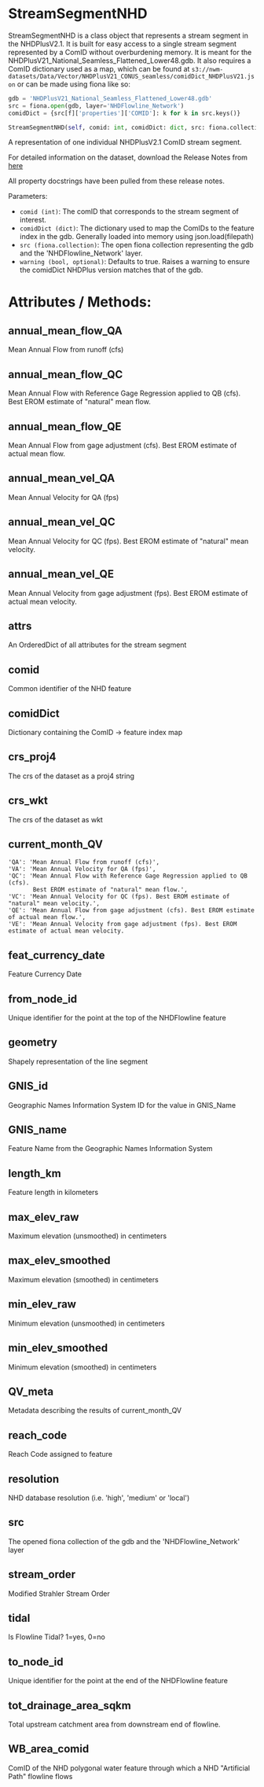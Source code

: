 # StreamSegmentNHD

StreamSegmentNHD is a class object that represents a stream segment
in the NHDPlusV2.1. It is built for easy access to a single stream
segment represented by a ComID without overburdening memory. It is
meant for the NHDPlusV21_National_Seamless_Flattened_Lower48.gdb. It
also requires a ComID dictionary used as a map, which can be found at
`s3://nwm-datasets/Data/Vector/NHDPlusV21_CONUS_seamless/comidDict_NHDPlusV21.json`
or can be made using fiona like so:
```python
gdb = 'NHDPlusV21_National_Seamless_Flattened_Lower48.gdb'
src = fiona.open(gdb, layer='NHDFlowline_Network')
comidDict = {src[f]['properties']['COMID']: k for k in src.keys()}
```

```python
StreamSegmentNHD(self, comid: int, comidDict: dict, src: fiona.collection, warning: bool = True)
```
A representation of one individual NHDPlusV2.1 ComID stream segment.

For detailed information on the dataset, download the Release Notes from [here](http://www.horizon-systems.com/NHDPlusData/NHDPlusV21/Data/NationalData/0Release_Notes_NationalData_Seamless_GeoDatabase.pdf)

All property docstrings have been pulled from these release notes.

Parameters:

 - `comid (int)`: The comID that corresponds to the stream segment of interest.
 - `comidDict (dict)`: The dictionary used to map the ComIDs to the feature index in
                  the gdb. Generally loaded into memory using json.load(filepath)
 - `src (fiona.collection)`: The open fiona collection representing the gdb and the
                        'NHDFlowline_Network' layer.
 - `warning (bool, optional)`: Defaults to true. Raises a warning to ensure the comidDict
                          NHDPlus version matches that of the gdb.

# Attributes / Methods:
## annual_mean_flow_QA
Mean Annual Flow from runoff (cfs)
## annual_mean_flow_QC
Mean Annual Flow with Reference Gage Regression applied to QB (cfs). Best EROM estimate of "natural" mean flow.
## annual_mean_flow_QE
Mean Annual Flow from gage adjustment (cfs). Best EROM estimate of actual mean flow.
## annual_mean_vel_QA
Mean Annual Velocity for QA (fps)
## annual_mean_vel_QC
Mean Annual Velocity for QC (fps). Best EROM estimate of "natural" mean velocity.
## annual_mean_vel_QE
Mean Annual Velocity from gage adjustment (fps). Best EROM estimate of actual mean velocity.
## attrs
An OrderedDict of all attributes for the stream segment
## comid
Common identifier of the NHD feature
## comidDict
Dictionary containing the ComID -> feature index map
## crs_proj4
The crs of the dataset as a proj4 string
## crs_wkt
The crs of the dataset as wkt
## current_month_QV

    'QA': 'Mean Annual Flow from runoff (cfs)',
    'VA': 'Mean Annual Velocity for QA (fps)',
    'QC': 'Mean Annual Flow with Reference Gage Regression applied to QB (cfs). 
           Best EROM estimate of "natural" mean flow.',
    'VC': 'Mean Annual Velocity for QC (fps). Best EROM estimate of "natural" mean velocity.',
    'QE': 'Mean Annual Flow from gage adjustment (cfs). Best EROM estimate of actual mean flow.',
    'VE': 'Mean Annual Velocity from gage adjustment (fps). Best EROM estimate of actual mean velocity.

## feat_currency_date
Feature Currency Date
## from_node_id
Unique identifier for the point at the top of the NHDFlowline feature
## geometry
Shapely representation of the line segment
## GNIS_id
Geographic Names Information System ID for the value in GNIS_Name
## GNIS_name
Feature Name from the Geographic Names Information System
## length_km
Feature length in kilometers
## max_elev_raw
Maximum elevation (unsmoothed) in centimeters
## max_elev_smoothed
Maximum elevation (smoothed) in centimeters
## min_elev_raw
Minimum elevation (unsmoothed) in centimeters
## min_elev_smoothed
Minimum elevation (smoothed) in centimeters
## QV_meta
Metadata describing the results of current_month_QV
## reach_code
Reach Code assigned to feature
## resolution
NHD database resolution (i.e. 'high', 'medium' or 'local')
## src
The opened fiona collection of the gdb and the 'NHDFlowline_Network' layer
## stream_order
Modified Strahler Stream Order
## tidal
Is Flowline Tidal? 1=yes, 0=no
## to_node_id
Unique identifier for the point at the end of the NHDFlowline feature
## tot_drainage_area_sqkm
Total upstream catchment area from downstream end of flowline.
## WB_area_comid
ComID of the NHD polygonal water feature through which a NHD "Artificial Path" flowline flows